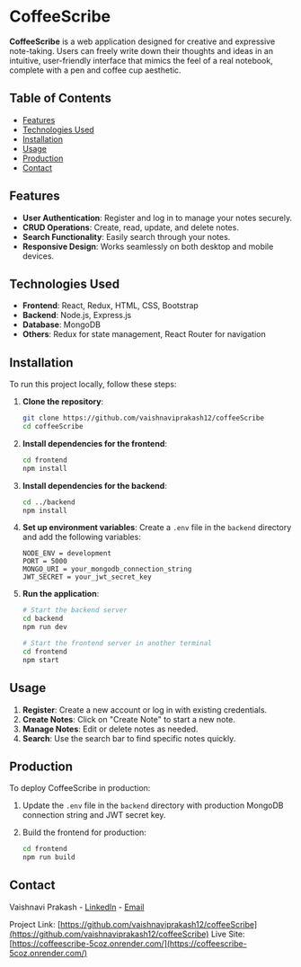 # CoffeeScribe

**CoffeeScribe** is a web application designed for creative and expressive note-taking. Users can freely write down their thoughts and ideas in an intuitive, user-friendly interface that mimics the feel of a real notebook, complete with a pen and coffee cup aesthetic.

## Table of Contents

- [Features](#features)
- [Technologies Used](#technologies-used)
- [Installation](#installation)
- [Usage](#usage)
- [Production](#production)
- [Contact](#contact)

## Features

- **User Authentication**: Register and log in to manage your notes securely.
- **CRUD Operations**: Create, read, update, and delete notes.
- **Search Functionality**: Easily search through your notes.
- **Responsive Design**: Works seamlessly on both desktop and mobile devices.

## Technologies Used

- **Frontend**: React, Redux, HTML, CSS, Bootstrap
- **Backend**: Node.js, Express.js
- **Database**: MongoDB
- **Others**: Redux for state management, React Router for navigation

## Installation

To run this project locally, follow these steps:

1. **Clone the repository**:
    ```bash
    git clone https://github.com/vaishnaviprakash12/coffeeScribe
    cd coffeeScribe
    ```

2. **Install dependencies for the frontend**:
    ```bash
    cd frontend
    npm install
    ```

3. **Install dependencies for the backend**:
    ```bash
    cd ../backend
    npm install
    ```

4. **Set up environment variables**:
    Create a `.env` file in the `backend` directory and add the following variables:
    ```env
    NODE_ENV = development
    PORT = 5000
    MONGO_URI = your_mongodb_connection_string
    JWT_SECRET = your_jwt_secret_key
    ```

5. **Run the application**:
    ```bash
    # Start the backend server
    cd backend
    npm run dev

    # Start the frontend server in another terminal
    cd frontend
    npm start
    ```

## Usage

1. **Register**: Create a new account or log in with existing credentials.
2. **Create Notes**: Click on "Create Note" to start a new note.
3. **Manage Notes**: Edit or delete notes as needed.
4. **Search**: Use the search bar to find specific notes quickly.

## Production

To deploy CoffeeScribe in production:

1. Update the `.env` file in the `backend` directory with production MongoDB connection string and JWT secret key.

2. Build the frontend for production:
   ```bash
   cd frontend
   npm run build
## Contact

Vaishnavi Prakash - [LinkedIn](https://www.linkedin.com/in/vaishnavi-prakash-b5547921a/) - [Email](mailto:vaishnaviprakash342@gmail.com)

Project Link: [https://github.com/vaishnaviprakash12/coffeeScribe](https://github.com/vaishnaviprakash12/coffeeScribe)
Live Site: [https://coffeescribe-5coz.onrender.com/](https://coffeescribe-5coz.onrender.com/)
